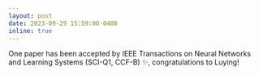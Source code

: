 ```yaml
---
layout: post
date: 2023-09-29 15:59:00-0400
inline: true
---
```


One paper has been accepted by IEEE Transactions on Neural Networks and Learning Systems (SCI-Q1, CCF-B) :sparkles:, congratulations to Luying! 
